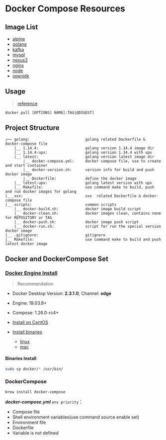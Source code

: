 # Docker Compose Resources

## Image List

- [alpine](./alpine/README.md)
- [golang](./golang/README.md)
- [kafka](./kafka/README.md)
- [mysql](./mysql/README.md)
- [nexus3](./nexus3/README.md)
- [nginx](./nginx/README.md)
- [node](./node/README.md)
- [openjdk](./openjdk/README.md)

## Usage

>[reference](https://docs.docker.com/reference/)

`docker pull [OPTIONS] NAME[:TAG|@DIGEST]`

## Project Structure

```text
┌── golang:                         golang related Dockerfile & docker-compose file
    |__ 1.14.4:                     golang version 1.14.4 image dir
    |__ 1.14.4-upx:                 golang version 1.14.4 with upx
    |__ latest:                     golang version latest image dir
        |__ docker-compose.yml:     docker compose file, use to create and start container
        |__ docker-version.sh:      version info for build and push docker image
        |__ Dockerfile:             define the docker image
    |__ latest-upx:                 golang latest version with upx
    |__ Makefile:                   use command make to build, push and run docker images for golang
|___xxx:                            xxx  related Dockerfile & docker-compose file
|__ scripts:                        common scripts
    |__ docker-build.sh:            docker image build script
    |__ docker-clean.sh:            docker images clean, contains none for REPOSITORY or TAG
    |__ docker-push.sh:             docker image push script
    |__ docker-run.sh:              script for run the special version docker image
|__ .gitignore:                     gitignore
|__ Makefile:                       use command make to build and push latest docker image
```

## Docker and DockerCompose Set

### [Docker Engine Install](https://docs.docker.com/engine/install/)

>Recommendation

- Docker Desktop Version: **2.3.1.0**, Channel: **edge**
- Engine: 19.03.8+
- Compose: 1.26.0-rc4+

- [Install on CentOS](https://docs.docker.com/engine/install/centos/)
- [Install binaries](https://docs.docker.com/engine/install/binaries/)
  - [linux](https://download.docker.com/linux/static/stable/x86_64/)
  - [mac](https://download.docker.com/mac/static/stable/x86_64/)

#### Binaries Install

```bash
sudo cp docker/* /usr/bin/
```

### DockerCompose

`brew install docker-compose`

***docker-compose.yml*** `env priority`：

- Compose file
- Shell environment variables(use command source enable set)
- Environment file
- Dockerfile
- Variable is not defined
